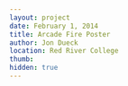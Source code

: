 ```yaml
---
layout: project
date: February 1, 2014
title: Arcade Fire Poster
author: Jon Dueck
location: Red River College
thumb:
hidden: true
---
```

